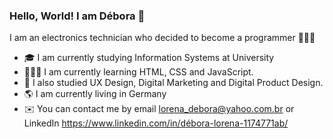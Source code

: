 ### Hello, World! I am Débora 🌻

I am an electronics technician who decided to become a programmer 👩🏼‍💻

* 🎓 I am currently studying Information Systems at University
* 👩🏻‍💻 I am currently learning HTML, CSS and JavaScript.
* 📱 I also studied UX Design, Digital Marketing and Digital Product Design.
* 🌎 I am currently living in Germany
* ✉️ You can contact me by email lorena_debora@yahoo.com.br or LinkedIn https://www.linkedin.com/in/débora-lorena-1174771ab/ 

<!--
**DeboraLSouza/DeboraLSouza** is a ✨ _special_ ✨ repository because its `README.md` (this file) appears on your GitHub profile.

Here are some ideas to get you started:

- 🔭 I’m currently working on ...
- 🌱 I’m currently learning ...
- 👯 I’m looking to collaborate on ...
- 🤔 I’m looking for help with ...
- 💬 Ask me about ...
- 📫 How to reach me: ...
- 😄 Pronouns: ...
- ⚡ Fun fact: ...
-->
